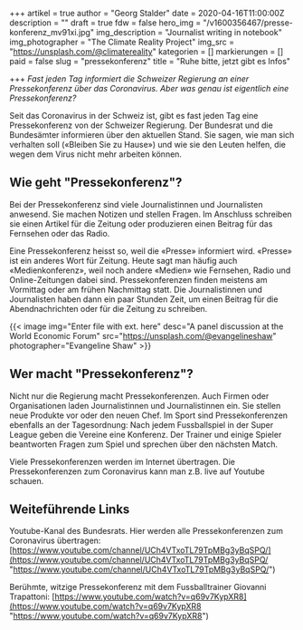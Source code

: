 +++
artikel = true
author = "Georg Stalder"
date = 2020-04-16T11:00:00Z
description = ""
draft = true
fdw = false
hero_img = "/v1600356467/presse-konferenz_mv91xi.jpg"
img_description = "Journalist writing in notebook"
img_photographer = "The Climate Reality Project"
img_src = "https://unsplash.com/@climatereality"
kategorien = []
markierungen = []
paid = false
slug = "pressekonferenz"
title = "Ruhe bitte, jetzt gibt es Infos"

+++
_Fast jeden Tag informiert die Schweizer Regierung an einer Pressekonferenz über das Coronavirus. Aber was genau ist eigentlich eine Pressekonferenz?_

Seit das Coronavirus in der Schweiz ist, gibt es fast jeden Tag eine Pressekonferenz von der Schweizer Regierung. Der Bundesrat und die Bundesämter informieren über den aktuellen Stand. Sie sagen, wie man sich verhalten soll («Bleiben Sie zu Hause») und wie sie den Leuten helfen, die wegen dem Virus nicht mehr arbeiten können.

## Wie geht "Pressekonferenz"?

Bei der Pressekonferenz sind viele Journalistinnen und Journalisten anwesend. Sie machen Notizen und stellen Fragen. Im Anschluss schreiben sie einen Artikel für die Zeitung oder produzieren einen Beitrag für das Fernsehen oder das Radio.

Eine Pressekonferenz heisst so, weil die «Presse» informiert wird. «Presse» ist ein anderes Wort für Zeitung. Heute sagt man häufig auch «Medienkonferenz», weil noch andere «Medien» wie Fernsehen, Radio und Online-Zeitungen dabei sind. Pressekonferenzen finden meistens am Vormittag oder am frühen Nachmittag statt. Die Journalistinnen und Journalisten haben dann ein paar Stunden Zeit, um einen Beitrag für die Abendnachrichten oder für die Zeitung zu schreiben.

{{< image img="Enter file with ext. here" desc="A panel discussion at the World Economic Forum" src="https://unsplash.com/@evangelineshaw" photographer="Evangeline Shaw" >}}

## Wer macht "Pressekonferenz"?

Nicht nur die Regierung macht Pressekonferenzen. Auch Firmen oder Organisationen laden Journalistinnen und Journalistinnen ein. Sie stellen neue Produkte vor oder den neuen Chef. Im Sport sind Pressekonferenzen ebenfalls an der Tagesordnung: Nach jedem Fussballspiel in der Super League geben die Vereine eine Konferenz. Der Trainer und einige Spieler beantworten Fragen zum Spiel und sprechen über den nächsten Match.

Viele Pressekonferenzen werden im Internet übertragen. Die Pressekonferenzen zum Coronavirus kann man z.B. live auf Youtube schauen.

## Weiteführende Links

Youtube-Kanal des Bundesrats. Hier werden alle Pressekonferenzen zum Coronavirus übertragen: [https://www.youtube.com/channel/UCh4VTxoTL79TpMBg3yBqSPQ/](https://www.youtube.com/channel/UCh4VTxoTL79TpMBg3yBqSPQ/ "https://www.youtube.com/channel/UCh4VTxoTL79TpMBg3yBqSPQ/")

Berühmte, witzige Pressekonferenz mit dem Fussballtrainer Giovanni Trapattoni: [https://www.youtube.com/watch?v=q69v7KypXR8](https://www.youtube.com/watch?v=q69v7KypXR8 "https://www.youtube.com/watch?v=q69v7KypXR8")